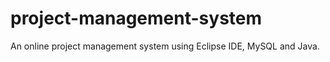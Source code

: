 # project-management-system
An online project management system using Eclipse IDE, MySQL and Java. 
